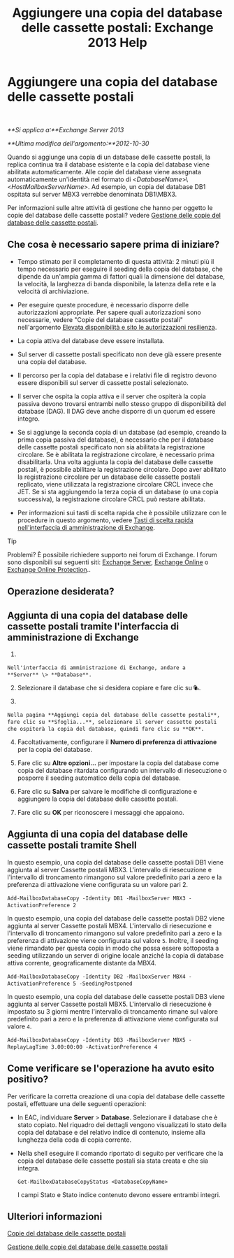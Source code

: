﻿---
title: 'Aggiungere una copia del database delle cassette postali: Exchange 2013 Help'
TOCTitle: Aggiungere una copia del database delle cassette postali
ms:assetid: 784bf48f-8af5-422c-a63f-2f01fc0cf151
ms:mtpsurl: https://technet.microsoft.com/it-it/library/Dd298080(v=EXCHG.150)
ms:contentKeyID: 50481006
ms.date: 05/22/2018
mtps_version: v=EXCHG.150
ms.translationtype: MT
---

# Aggiungere una copia del database delle cassette postali

 

_**Si applica a:**Exchange Server 2013_

_**Ultima modifica dell'argomento:**2012-10-30_

Quando si aggiunge una copia di un database delle cassette postali, la replica continua tra il database esistente e la copia del database viene abilitata automaticamente. Alle copie del database viene assegnata automaticamente un'identità nel formato di \<*DatabaseName*\>\\\<*HostMailboxServerName*\>. Ad esempio, un copia del database DB1 ospitata sul server MBX3 verrebbe denominata DB1\\MBX3.

Per informazioni sulle altre attività di gestione che hanno per oggetto le copie del database delle cassette postali? vedere [Gestione delle copie del database delle cassette postali](managing-mailbox-database-copies-exchange-2013-help.md).

## Che cosa è necessario sapere prima di iniziare?

  - Tempo stimato per il completamento di questa attività: 2 minuti più il tempo necessario per eseguire il seeding della copia del database, che dipende da un'ampia gamma di fattori quali la dimensione del database, la velocità, la larghezza di banda disponibile, la latenza della rete e la velocità di archiviazione.

  - Per eseguire queste procedure, è necessario disporre delle autorizzazioni appropriate. Per sapere quali autorizzazioni sono necessarie, vedere "Copie del database cassette postali" nell'argomento [Elevata disponibilità e sito le autorizzazioni resilienza](high-availability-and-site-resilience-permissions-exchange-2013-help.md).

  - La copia attiva del database deve essere installata.

  - Sul server di cassette postali specificato non deve già essere presente una copia del database.

  - Il percorso per la copia del database e i relativi file di registro devono essere disponibili sul server di cassette postali selezionato.

  - Il server che ospita la copia attiva e il server che ospiterà la copia passiva devono trovarsi entrambi nello stesso gruppo di disponibilità del database (DAG). Il DAG deve anche disporre di un quorum ed essere integro.

  - Se si aggiunge la seconda copia di un database (ad esempio, creando la prima copia passiva del database), è necessario che per il database delle cassette postali specificato non sia abilitata la registrazione circolare. Se è abilitata la registrazione circolare, è necessario prima disabilitarla. Una volta aggiunta la copia del database delle cassette postali, è possibile abilitare la registrazione circolare. Dopo aver abilitato la registrazione circolare per un database delle cassette postali replicato, viene utilizzata la registrazione circolare CRCL invece che JET. Se si sta aggiungendo la terza copia di un database (o una copia successiva), la registrazione circolare CRCL può restare abilitata.

  - Per informazioni sui tasti di scelta rapida che è possibile utilizzare con le procedure in questo argomento, vedere [Tasti di scelta rapida nell'interfaccia di amministrazione di Exchange](keyboard-shortcuts-in-the-exchange-admin-center-exchange-online-protection-help.md).


> [!TIP]
> Problemi? È possibile richiedere supporto nei forum di Exchange. I forum sono disponibili sui seguenti siti: <A href="https://go.microsoft.com/fwlink/p/?linkid=60612">Exchange Server</A>, <A href="https://go.microsoft.com/fwlink/p/?linkid=267542">Exchange Online</A> o <A href="https://go.microsoft.com/fwlink/p/?linkid=285351">Exchange Online Protection</A>..



## Operazione desiderata?

## Aggiunta di una copia del database delle cassette postali tramite l'interfaccia di amministrazione di Exchange

1.  
    
    Nell'interfaccia di amministrazione di Exchange, andare a **Server** \> **Database**.

2.  Selezionare il database che si desidera copiare e fare clic su ![Aggiunta di una copia del database](images/Dd298080.435c15ff-abf2-4de8-b280-f053db1afa13(EXCHG.150).gif "Aggiunta di una copia del database").

3.  
    
    Nella pagina **Aggiungi copia del database delle cassette postali**, fare clic su **Sfoglia...**, selezionare il server cassette postali che ospiterà la copia del database, quindi fare clic su **OK**.

4.  Facoltativamente, configurare il **Numero di preferenza di attivazione** per la copia del database.

5.  Fare clic su **Altre opzioni…** per impostare la copia del database come copia del database ritardata configurando un intervallo di riesecuzione o posporre il seeding automatico della copia del database.

6.  Fare clic su **Salva** per salvare le modifiche di configurazione e aggiungere la copia del database delle cassette postali.

7.  Fare clic su **OK** per riconoscere i messaggi che appaiono.

## Aggiunta di una copia del database delle cassette postali tramite Shell

In questo esempio, una copia del database delle cassette postali DB1 viene aggiunta al server Cassette postali MBX3. L'intervallo di riesecuzione e l'intervallo di troncamento rimangono sul valore predefinito pari a zero e la preferenza di attivazione viene configurata su un valore pari 2.

    Add-MailboxDatabaseCopy -Identity DB1 -MailboxServer MBX3 -ActivationPreference 2

In questo esempio, una copia del database delle cassette postali DB2 viene aggiunta al server Cassette postali MBX4. L'intervallo di riesecuzione e l'intervallo di troncamento rimangono sul valore predefinito pari a zero e la preferenza di attivazione viene configurata sul valore `5`. Inoltre, il seeding viene rimandato per questa copia in modo che possa essere sottoposta a seeding utilizzando un server di origine locale anziché la copia di database attiva corrente, geograficamente distante da MBX4.

    Add-MailboxDatabaseCopy -Identity DB2 -MailboxServer MBX4 -ActivationPreference 5 -SeedingPostponed

In questo esempio, una copia del database delle cassette postali DB3 viene aggiunta al server Cassette postali MBX5. L'intervallo di riesecuzione è impostato su 3 giorni mentre l'intervallo di troncamento rimane sul valore predefinito pari a zero e la preferenza di attivazione viene configurata sul valore `4`.

    Add-MailboxDatabaseCopy -Identity DB3 -MailboxServer MBX5 -ReplayLagTime 3.00:00:00 -ActivationPreference 4

## Come verificare se l'operazione ha avuto esito positivo?

Per verificare la corretta creazione di una copia del database delle cassette postali, effettuare una delle seguenti operazioni:

  - In EAC, individuare **Server** \> **Database**. Selezionare il database che è stato copiato. Nel riquadro dei dettagli vengono visualizzati lo stato della copia del database e del relativo indice di contenuto, insieme alla lunghezza della coda di copia corrente.

  - Nella shell eseguire il comando riportato di seguito per verificare che la copia del database delle cassette postali sia stata creata e che sia integra.
    
        Get-MailboxDatabaseCopyStatus <DatabaseCopyName>
    
    I campi Stato e Stato indice contenuto devono essere entrambi integri.

## Ulteriori informazioni

[Copie del database delle cassette postali](mailbox-database-copies-exchange-2013-help.md)

[Gestione delle copie del database delle cassette postali](managing-mailbox-database-copies-exchange-2013-help.md)

